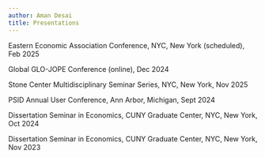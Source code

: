```yaml
---
author: Aman Desai
title: Presentations
---
```



Eastern Economic Association Conference, NYC, New York (scheduled), Feb 2025

Global GLO-JOPE Conference (online), Dec 2024

Stone Center Multidisciplinary Seminar Series, NYC, New York, Nov 2025

PSID Annual User Conference, Ann Arbor, Michigan, Sept 2024

Dissertation Seminar in Economics, CUNY Graduate Center, NYC, New York, Oct 2024

Dissertation Seminar in Economics, CUNY Graduate Center, NYC, New York, Nov 2023